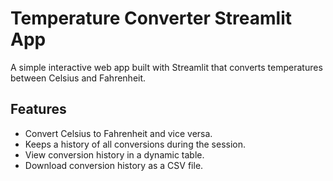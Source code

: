 # Temperature Converter Streamlit App

A simple interactive web app built with Streamlit that converts temperatures between Celsius and Fahrenheit.

## Features

- Convert Celsius to Fahrenheit and vice versa.
- Keeps a history of all conversions during the session.
- View conversion history in a dynamic table.
- Download conversion history as a CSV file.

